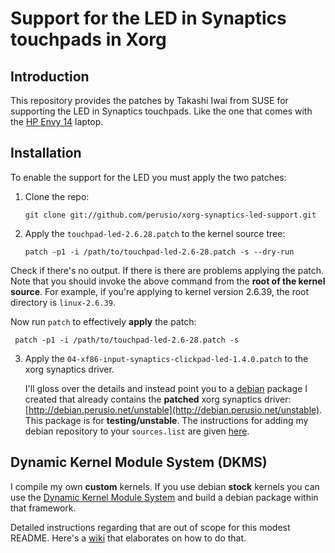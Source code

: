 # Support for the LED in Synaptics touchpads in Xorg

## Introduction

This repository provides the patches by Takashi Iwai from SUSE for
supporting the LED in Synaptics touchpads. Like the one that comes
with the
[HP Envy 14](https://secure.wikimedia.org/wikipedia/en/wiki/HP_Envy#Envy_14)
laptop.
 
## Installation

To enable the support for the LED you must apply the two patches:

 1. Clone the repo:
 
    `git clone git://github.com/perusio/xorg-synaptics-led-support.git`

 2. Apply the `touchpad-led-2.6.28.patch` to the kernel source tree:
     
    `patch -p1 -i /path/to/touchpad-led-2.6-28.patch -s --dry-run`
   
   Check if there's no output. If there is there are problems applying
   the patch. Note that you should invoke the above command from the
   **root of the kernel source**. For example, if you're applying to
   kernel version 2.6.39, the root directory is `linux-2.6.39`.
   
   Now run `patch` to effectively **apply** the patch:
   
     patch -p1 -i /path/to/touchpad-led-2.6-28.patch -s
     
 3. Apply the `04-xf86-input-synaptics-clickpad-led-1.4.0.patch` to
    the xorg synaptics driver.
     
    I'll gloss over the details and instead point you to a
    [debian](http://debian.org) package I created that already
    contains the **patched** xorg synaptics driver:
    [http://debian.perusio.net/unstable](http://debian.perusio.net/unstable). This
    package is for **testing/unstable**. The instructions for adding
    my debian repository to your `sources.list` are given
    [here](http://debian.perusio.net).
    
## Dynamic Kernel Module System (DKMS)

I compile my own **custom** kernels. If you use debian **stock**
kernels you can use the
[Dynamic Kernel Module System](http://packages.debian.org/wheezy/dkms)
and build a debian package within that framework.

Detailed instructions regarding that are out of scope for this modest
README. Here's a
[wiki](http://tjworld.net/wiki/Linux/Ubuntu/Kernel/BuildDebianDKMSPackages)
that elaborates on how to do that.
